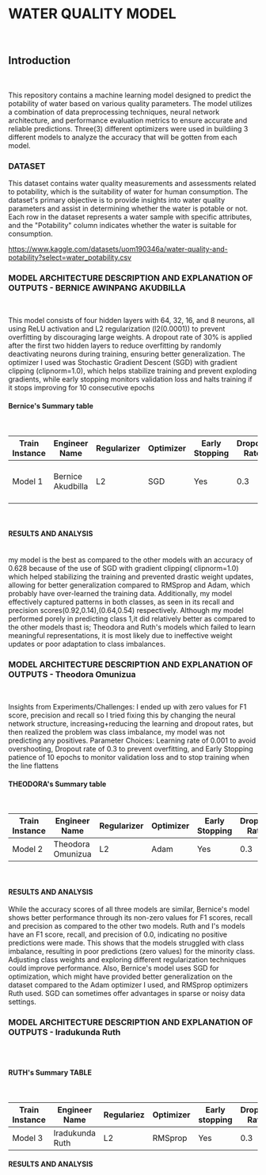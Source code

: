 <h1>WATER QUALITY MODEL</h1><br>
<h2>Introduction</h2><br>

This repository contains a machine learning model designed to predict the potability of water based on various quality parameters. The model utilizes a combination of data preprocessing techniques, neural network architecture, and performance evaluation metrics to ensure accurate and reliable predictions. Three(3) different optimizers were used in buildiing 3 different models to analyze the accuracy that will be gotten from each model.

<h3>DATASET</h3>
This dataset contains water quality measurements and assessments related to potability, which is the suitability of water for human consumption. The dataset's primary objective is to provide insights into water quality parameters and assist in determining whether the water is potable or not. Each row in the dataset represents a water sample with specific attributes, and the "Potability" column indicates whether the water is suitable for consumption.

https://www.kaggle.com/datasets/uom190346a/water-quality-and-potability?select=water_potability.csv

<h3>MODEL ARCHITECTURE DESCRIPTION AND EXPLANATION OF OUTPUTS - BERNICE AWINPANG AKUDBILLA</h3><br>
    
This model consists of four hidden layers with 64, 32, 16, and 8 neurons, all using ReLU activation and L2 regularization (l2(0.0001)) to prevent overfitting by discouraging large weights. A dropout rate of 30% is applied after the first two hidden layers to reduce overfitting by randomly deactivating neurons during training, ensuring better generalization. The optimizer I used was Stochastic Gradient Descent (SGD) with gradient clipping (clipnorm=1.0), which helps stabilize training and prevent exploding gradients, while early stopping monitors validation loss and halts training if it stops improving for 10 consecutive epochs

<h4>Bernice's Summary table</h4><br>

| Train Instance | Engineer Name     | Regularizer | Optimizer | Early Stopping | Dropout Rate | Accuracy | F1 Score        | Recall         | Precision      |
|----------------|-------------------|-------------|-----------|----------------|--------------|----------|-----------------|----------------|----------------|
| Model 1        | Bernice  Akudbilla | L2          | SGD      | Yes            | 0.3          | 0.628    | 0- 0.76, 1- 0.22| 0- 0.92, 1-0.14| 0- 0.64, 1-0.54|
    
<br>

<h4>RESULTS AND ANALYSIS</h4><br>
my model is the best as compared to the other models with an accuracy of 0.628 because of the use of SGD with gradient clipping( clipnorm=1.0) which helped stabilizing the training and prevented drastic weight updates, allowing for better generalization compared to RMSprop and Adam, which probably have over-learned the training data. Additionally, my model effectively captured patterns in both classes, as seen in its recall and precision scores(0.92,0.14),(0.64,0.54) respectively. Although my model performed porely in predicting class 1,it did relatively better as compared to the other models thast is; Theodora and Ruth's  models which failed to learn meaningful representations, it is most likely due to ineffective weight updates or poor adaptation to class imbalances.
<br>

<h3>MODEL ARCHITECTURE DESCRIPTION AND EXPLANATION OF OUTPUTS - Theodora Omunizua</h3><br>
    
Insights from Experiments/Challenges: I ended up with zero values for F1 score, precision and recall so I tried fixing this by changing the neural network structure, increasing+reducing the learning and dropout rates, but then realized the problem was class imbalance, my model was not predicting any positives.
Parameter Choices: Learning rate of 0.001 to avoid overshooting, Dropout rate of 0.3 to prevent overfitting, and Early Stopping patience of 10 epochs to monitor validation loss and to stop training when the line flattens
<h4>THEODORA's Summary table</h4><br>
    
| Train Instance | Engineer Name     | Regularizer | Optimizer | Early Stopping | Dropout Rate | Accuracy   | F1 Score | Recall | Precision |
|----------------|-------------------|-------------|-----------|----------------|--------------|------------|----------|--------|-----------|
| Model 2        | Theodora Omunizua | L2          | Adam      | Yes            | 0.3          | 0.624      | 0.0      | 0.0    | 0.0       |

<br>
<h4>RESULTS AND ANALYSIS</h4>
While the accuracy scores of all three models are similar, Bernice's model shows better performance through its non-zero values for F1 scores, recall and precision as compared to the other two models. Ruth and I's models have an F1 score, recall, and precision of 0.0, indicating no positive predictions were made. This shows that the models struggled with class imbalance, resulting in poor predictions (zero values) for the minority class. Adjusting class weights and exploring different regularization techniques could improve performance.
Also, Bernice's model uses SGD for optimization, which might have provided better generalization on the dataset compared to the Adam optimizer I used, and RMSprop optimizers Ruth used. SGD can sometimes offer advantages in sparse or noisy data settings.
<br>
  
<h3>MODEL ARCHITECTURE DESCRIPTION AND EXPLANATION OF OUTPUTS - Iradukunda Ruth <h3><br>
    
<h4>RUTH's Summary TABLE</h4><br>

| Train Instance | Engineer Name   | Regulariez | Optimizer | Early stopping | Dropout Rate | Accuracy | F1 Score | Recall | Precision |
|----------------|-----------------|------------|-----------|----------------|--------------|----------|----------|--------|-----------|
| Model 3        | Iradukunda Ruth | L2         | RMSprop   | Yes            | 0.3          | 0.6      | 0.0      | 0.0    | 0.0       |

<h4>RESULTS AND ANALYSIS</h4>

